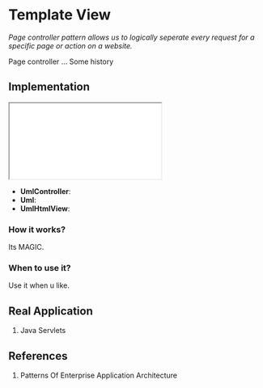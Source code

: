 # Template View

*Page controller pattern allows us to logically seperate every request for a specific page or action on a website.*

Page controller ... Some history

## Implementation 

<iframe src="uml/pageController"></iframe>

* **UmlController**:
* **Uml**:
* **UmlHtmlView**:

### How it works?

Its MAGIC.

### When to use it?

Use it when u like.

## Real Application

1. Java Servlets 

## References

1. Patterns Of Enterprise Application Architecture
